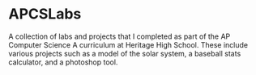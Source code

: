 # APCSLabs
A collection of labs and projects that I completed as part of the AP Computer Science A curriculum at Heritage High School.
These include various projects such as a model of the solar system, a baseball stats calculator, and a photoshop tool.
